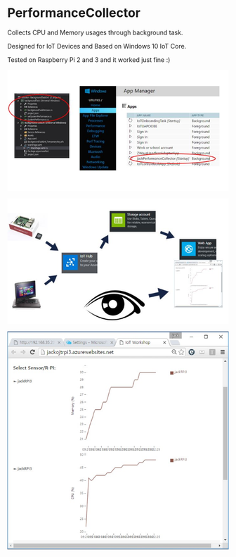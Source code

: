 # PerformanceCollector
Collects CPU and Memory usages through background task.

Designed for IoT Devices and Based on Windows 10 IoT Core.

Tested on Raspberry Pi 2 and 3 and it worked just fine :)

![Device portal](https://github.com/pwcasdf/resources/blob/master/PerformanceCollector/backgroundTask.JPG)

![flow chart](https://github.com/pwcasdf/resources/blob/master/PerformanceCollector/backgroundTask2.JPG)

![web page](https://github.com/pwcasdf/resources/blob/master/PerformanceCollector/backgroundTask3.JPG)
